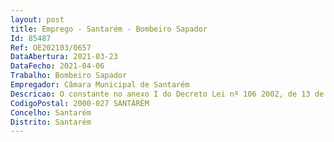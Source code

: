 ```yaml
--- 
layout: post
title: Emprego - Santarém - Bombeiro Sapador
Id: 85487
Ref: OE202103/0657
DataAbertura: 2021-03-23
DataFecho: 2021-04-06
Trabalho: Bombeiro Sapador
Empregador: Câmara Municipal de Santarém
Descricao: O constante no anexo I do Decreto Lei nº 106 2002, de 13 de abril, publicado no Diário da República nº 87, em 13 de abril de 2002.
CodigoPostal: 2000-027 SANTARÉM
Concelho: Santarém
Distrito: Santarém
--- 
```

